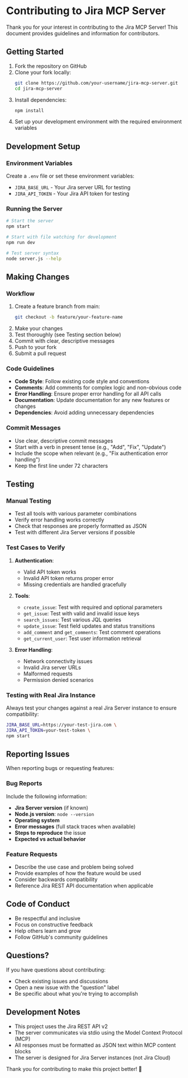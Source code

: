# Contributing to Jira MCP Server

Thank you for your interest in contributing to the Jira MCP Server! This document provides guidelines and information for contributors.

## Getting Started

1. Fork the repository on GitHub
2. Clone your fork locally:
   ```bash
   git clone https://github.com/your-username/jira-mcp-server.git
   cd jira-mcp-server
   ```
3. Install dependencies:
   ```bash
   npm install
   ```
4. Set up your development environment with the required environment variables

## Development Setup

### Environment Variables
Create a `.env` file or set these environment variables:
- `JIRA_BASE_URL` - Your Jira server URL for testing
- `JIRA_API_TOKEN` - Your Jira API token for testing

### Running the Server
```bash
# Start the server
npm start

# Start with file watching for development
npm run dev

# Test server syntax
node server.js --help
```

## Making Changes

### Workflow
1. Create a feature branch from main:
   ```bash
   git checkout -b feature/your-feature-name
   ```
2. Make your changes
3. Test thoroughly (see Testing section below)
4. Commit with clear, descriptive messages
5. Push to your fork
6. Submit a pull request

### Code Guidelines
- **Code Style**: Follow existing code style and conventions
- **Comments**: Add comments for complex logic and non-obvious code
- **Error Handling**: Ensure proper error handling for all API calls
- **Documentation**: Update documentation for any new features or changes
- **Dependencies**: Avoid adding unnecessary dependencies

### Commit Messages
- Use clear, descriptive commit messages
- Start with a verb in present tense (e.g., "Add", "Fix", "Update")
- Include the scope when relevant (e.g., "Fix authentication error handling")
- Keep the first line under 72 characters

## Testing

### Manual Testing
- Test all tools with various parameter combinations
- Verify error handling works correctly
- Check that responses are properly formatted as JSON
- Test with different Jira Server versions if possible

### Test Cases to Verify
1. **Authentication**:
   - Valid API token works
   - Invalid API token returns proper error
   - Missing credentials are handled gracefully

2. **Tools**:
   - `create_issue`: Test with required and optional parameters
   - `get_issue`: Test with valid and invalid issue keys
   - `search_issues`: Test various JQL queries
   - `update_issue`: Test field updates and status transitions
   - `add_comment` and `get_comments`: Test comment operations
   - `get_current_user`: Test user information retrieval

3. **Error Handling**:
   - Network connectivity issues
   - Invalid Jira server URLs
   - Malformed requests
   - Permission denied scenarios

### Testing with Real Jira Instance
Always test your changes against a real Jira Server instance to ensure compatibility:
```bash
JIRA_BASE_URL=https://your-test-jira.com \
JIRA_API_TOKEN=your-test-token \
npm start
```

## Reporting Issues

When reporting bugs or requesting features:

### Bug Reports
Include the following information:
- **Jira Server version** (if known)
- **Node.js version**: `node --version`
- **Operating system**
- **Error messages** (full stack traces when available)
- **Steps to reproduce** the issue
- **Expected vs actual behavior**

### Feature Requests
- Describe the use case and problem being solved
- Provide examples of how the feature would be used
- Consider backwards compatibility
- Reference Jira REST API documentation when applicable

## Code of Conduct

- Be respectful and inclusive
- Focus on constructive feedback
- Help others learn and grow
- Follow GitHub's community guidelines

## Questions?

If you have questions about contributing:
- Check existing issues and discussions
- Open a new issue with the "question" label
- Be specific about what you're trying to accomplish

## Development Notes

- This project uses the Jira REST API v2
- The server communicates via stdio using the Model Context Protocol (MCP)
- All responses must be formatted as JSON text within MCP content blocks
- The server is designed for Jira Server instances (not Jira Cloud)

Thank you for contributing to make this project better! 🎉
